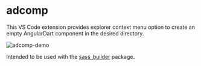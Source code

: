 # adcomp

This VS Code extension provides explorer context menu option to create an empty AngularDart component in the desired directory.

![adcomp-demo](https://github.com/mstepanov214/adcomp/assets/22296883/2ca71fd9-dcfd-4ee7-a4cc-478f890d2428)

Intended to be used with the [sass_builder](https://pub.dev/packages/sass_builder) package.
